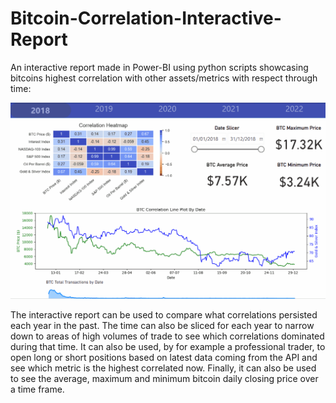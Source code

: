 # Bitcoin-Correlation-Interactive-Report
An interactive report made in Power-BI using python scripts showcasing bitcoins highest correlation with other assets/metrics with respect through time:

![](https://github.com/harrisasadb/Bitcoin-Correlation-Interactive-Report/blob/main/Animation.gif)

The interactive report can be used to compare what correlations persisted each year in the past. The time can also be sliced for each year to narrow down to areas of high volumes of trade to see which correlations dominated during that time. It can also be used, by for example a professional trader, to open long or short positions based on latest data coming from the API and see which metric is the highest correlated now. Finally, it can also be used to see the average, maximum and minimum bitcoin daily closing price over a time frame.
